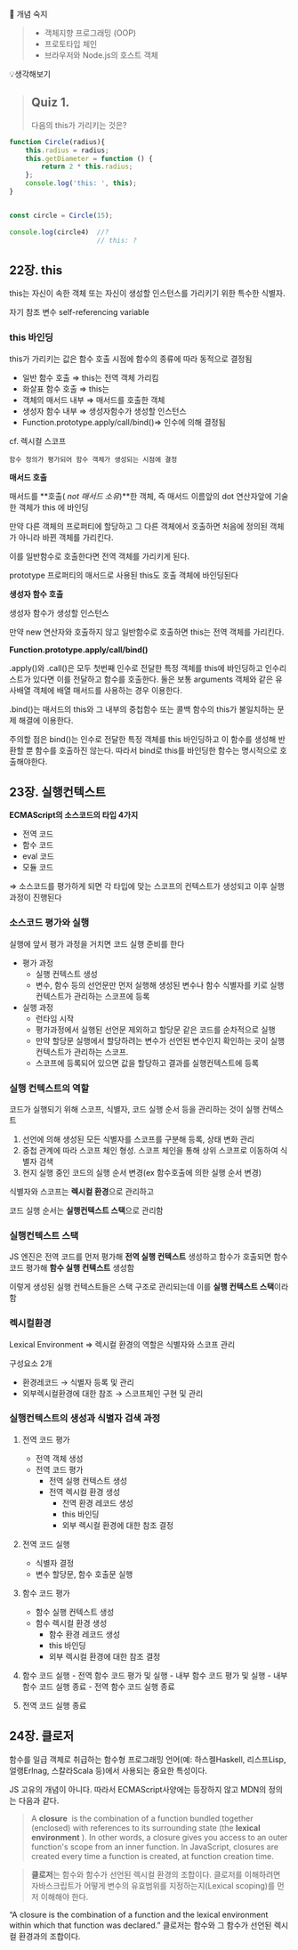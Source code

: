 🔐 개념 숙지

> - 객체지향 프로그래밍 (OOP)
> - 프로토타입 체인
> - 브라우저와 Node.js의 호스트 객체

💡생각해보기

> ## Quiz 1.
> 다음의 this가 가리키는 것은?
```jsx
function Circle(radius){
	this.radius = radius;
	this.getDiameter = function () {
		return 2 * this.radius;
	};
    console.log('this: ', this);
}


const circle = Circle(15);  
        
console.log(circle4)  //? 
                      // this: ?
```

## 22장. this

this는 자신이 속한 객체 또는 자신이 생성할 인스턴스를 가리키기 위한 특수한 식별자.

자기 참조 변수 self-referencing variable

### **this 바인딩**

this가 가리키는 값은 함수 호출 시점에 함수의 종류에 따라 동적으로 결정됨
- 일반 함수 호출 ⇒ this는 전역 객체 가리킴
- 화살표 함수 호출 ⇒ this는
- 객체의 매서드 내부 ⇒ 매서드를 호출한 객체
- 생성자 함수 내부 ⇒ 생성자함수가 생성할 인스턴스
- Function.prototype.apply/call/bind()⇒ 인수에 의해 결정됨

cf. 렉시컬 스코프

    함수 정의가 평가되어 함수 객체가 생성되는 시점에 결정

**매서드 호출**

매서드를 **호출( *not 매서드 소유*)**한 객체, 즉 매서드 이름앞의 dot 연산자앞에 기술한 객체가 this 에 바인딩

만약 다른 객체의 프로퍼티에 할당하고 그 다른 객체에서 호출하면 처음에 정의된 객체가 아니라 바뀐 객체를 가리킨다. 

이를 일반함수로 호출한다면 전역 객체를 가리키게 된다. 

prototype 프로퍼티의 매서드로 사용된 this도 호출 객체에 바인딩된다

**생성자 함수 호출**

생성자 함수가 생성할 인스턴스

만약 new 연산자와 호출하지 않고 일반함수로 호출하면 this는 전역 객체를 가리킨다.

**Function.prototype.apply/call/bind()**

.apply()와 .call()은 모두 첫번째 인수로 전달한 특정 객체를 this에 바인딩하고 인수리스트가 있다면 이를 전달하고 함수를 호출한다.
둘은 보통 arguments 객체와 같은 유사배열 객체에 배열 매서드를 사용하는 경우 이용한다. 

.bind()는 매서드의 this와 그 내부의 중첩함수 또는 콜백 함수의 this가 불일치하는 문제 해결에 이용한다.

주의할 점은 bind()는 인수로 전달한 특정 객체를 this 바인딩하고 이 함수를 생성해 반환할 뿐 함수를 호출하진 않는다. 따라서 bind로 this를 바인딩한 함수는 명시적으로 호출해야한다.


## 23장. 실행컨텍스트
**ECMAScript의 소스코드의 타입 4가지**

- 전역 코드
- 함수 코드
- eval 코드
- 모듈 코드

⇒ 소스코드를 평가하게 되면 각 타입에 맞는 스코프의 컨텍스트가 생성되고 이후 실행 과정이 진행된다

### 소스코드 평가와 실행

실행에 앞서 평가 과정을 거치면 코드 실행 준비를 한다

- 평가 과정
    - 실행 컨텍스트 생성
    - 변수, 함수 등의 선언문만 먼저 실행해 생성된 변수나 함수 식별자를 키로 실행 컨텍스트가 관리하는 스코프에 등록
- 실행 과정
    - 런타임 시작
    - 평가과정에서 실행된 선언문 제외하고 할당문 같은 코드를 순차적으로 실행
    - 만약 할당문 실행에서 할당하려는 변수가 선언된 변수인지 확인하는 곳이 실행컨텍스트가 관리하는 스코프.
    - 스코프에 등록되어 있으면 값을 할당하고 결과를 실행컨텍스트에 등록

### 실행 컨텍스트의 역할

코드가 실행되기 위해 스코프, 식별자, 코드 실행 순서 등을 관리하는 것이 실행 컨텍스트

1. 선언에 의해 생성된 모든 식별자를 스코프를 구분해 등록, 상태 변화 관리
2. 중첩 관계에 따라 스코프 체인 형성. 스코프 체인을 통해 상위 스코프로 이동하여 식별자 검색
3. 현지 실행 중인 코드의 실행 순서 변경(ex 함수호출에 의한 실행 순서 변경)

식별자와 스코프는 **렉시컬 환경**으로 관리하고

코드 실행 순서는 **실행컨텍스트 스택**으로 관리함

### **실행컨텍스트 스택**

JS 엔진은 전역 코드를 먼저 평가해 **전역 실행 컨텍스트** 생성하고 함수가 호출되면 함수 코드 평가해 **함수 실행 컨텍스트** 생성함

이렇게 생성된 실행 컨텍스트들은 스택 구조로 관리되는데 이를 **실행 컨텍스트 스택**이라 함

### 렉시컬환경

Lexical Environment
⇒ 렉시컬 환경의 역할은 식별자와 스코프 관리

구성요소 2개

- 환경레코드 → 식별자 등록 및 관리
- 외부렉시컬환경에 대한 참조 → 스코프체인 구현 및 관리

### 실행컨텍스트의 생성과 식별자 검색 과정

1. 전역 코드 평가
    - 전역 객체 생성
    - 전역 코드 평가
        - 전역 실행 컨텍스트 생성
        - 전역 렉시컬 환경 생성
            - 전역 환경 레코드 생성
            - this 바인딩
            - 외부 렉시컬 환경에 대한 참조 결정

2. 전역 코드 실행
    - 식별자 결정
    - 변수 할당문, 함수 호출문 실행

3.  함수 코드 평가
    - 함수 실행 컨텍스트 생성
    - 함수 렉시컬 환경 생성
        - 함수 환경 레코드 생성
        - this 바인딩
        - 외부 렉시컬 환경에 대한 참조 결정

4. 함수 코드 실행
        - 전역 함수 코드 평가 및 실행
        - 내부 함수 코드 평가 및 실행
        - 내부 함수 코드 실행 종료
        - 전역 함수 코드 실행 종료

5. 전역 코드 실행 종료


## 24장. 클로저
함수를 일급 객체로 취급하는 함수형 프로그래밍 언어(예: 하스켈Haskell, 리스프Lisp, 얼랭Erlnag, 스칼라Scala 등)에서 사용되는 중요한 특성이다.

JS 고유의 개념이 아니다. 따라서 ECMAScript사양에는 등장하지 않고 MDN의 정의는 다음과 같다.

> A **closure**  is the combination of a function bundled together (enclosed) with references to its surrounding state (the **lexical environment** ). In other words, a closure gives you access to an outer function's scope from an inner function. In JavaScript, closures are created every time a function is created, at function creation time.
> 

> **클로저**는 함수와 함수가 선언된 렉시컬 환경의 조합이다. 클로저를 이해하려면 자바스크립트가 어떻게 변수의 유효범위를 지정하는지(Lexical scoping)를 먼저 이해해야 한다.
> 

“A closure is the combination of a function and the lexical environment within which that function was declared.” 클로저는 함수와 그 함수가 선언된 렉시컬 환경과의 조합이다.
